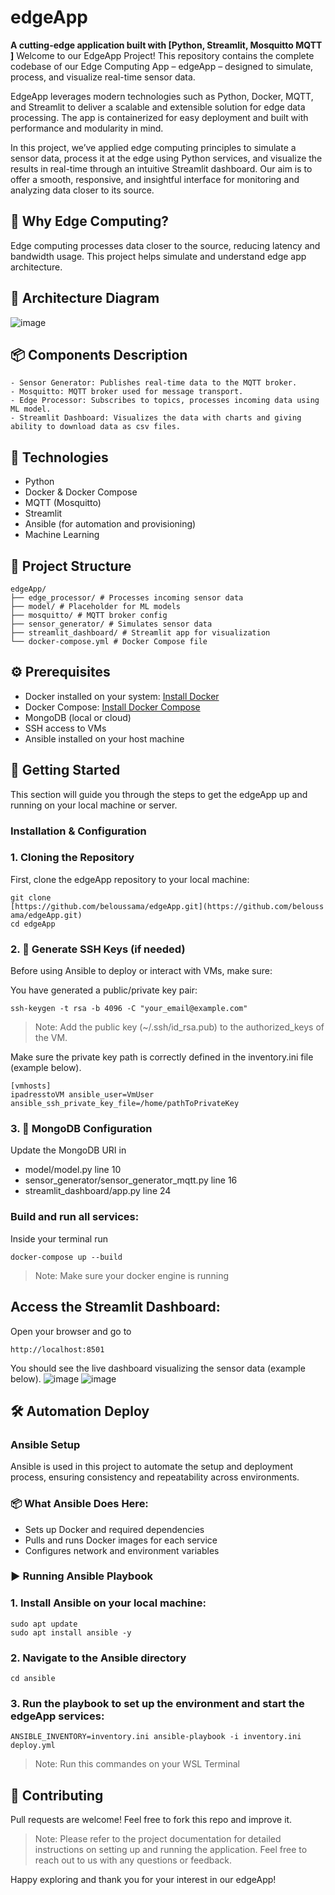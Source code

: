 # edgeApp
**A cutting-edge application built with [Python, Streamlit, Mosquitto MQTT ]**
Welcome to our EdgeApp Project!
This repository contains the complete codebase of our Edge Computing App – edgeApp – designed to simulate, process, and visualize real-time sensor data.

EdgeApp leverages modern technologies such as Python, Docker, MQTT, and Streamlit to deliver a scalable and extensible solution for edge data processing. The app is containerized for easy deployment and built with performance and modularity in mind.

In this project, we’ve applied edge computing principles to simulate a sensor data, process it at the edge using Python services, and visualize the results in real-time through an intuitive Streamlit dashboard. Our aim is to offer a smooth, responsive, and insightful interface for monitoring and analyzing data closer to its source.

## 🧠 Why Edge Computing?
Edge computing processes data closer to the source, reducing latency and bandwidth usage. This project helps simulate and understand edge app architecture.

## 🧩 Architecture Diagram
![image](screans/archi.jpg)

## 📦 Components Description
    - Sensor Generator: Publishes real-time data to the MQTT broker.
    - Mosquitto: MQTT broker used for message transport.
    - Edge Processor: Subscribes to topics, processes incoming data using ML model.
    - Streamlit Dashboard: Visualizes the data with charts and giving ability to download data as csv files.


## 🧰 Technologies

- Python
- Docker & Docker Compose
- MQTT (Mosquitto)
- Streamlit
- Ansible (for automation and provisioning)
- Machine Learning 

## 📁 Project Structure
    edgeApp/
    ├── edge_processor/ # Processes incoming sensor data
    ├── model/ # Placeholder for ML models
    ├── mosquitto/ # MQTT broker config
    ├── sensor_generator/ # Simulates sensor data
    ├── streamlit_dashboard/ # Streamlit app for visualization
    └── docker-compose.yml # Docker Compose file

## ⚙️ Prerequisites

- Docker installed on your system: [Install Docker](https://www.docker.com/get-started)
- Docker Compose: [Install Docker Compose](https://docs.docker.com/compose/install/)
- MongoDB (local or cloud)
- SSH access to VMs
- Ansible installed on your host machine


## 🚀 Getting Started
This section will guide you through the steps to get the edgeApp up
and running on your local machine or server.

### Installation & Configuration
### 1. Cloning the Repository

First, clone the edgeApp repository to your local machine:
```
git clone
[https://github.com/beloussama/edgeApp.git](https://github.com/belouss
ama/edgeApp.git)
cd edgeApp
```

### 2. 🔐 Generate SSH Keys (if needed)

Before using Ansible to deploy or interact with VMs, make sure:

You have generated a public/private key pair:

```
ssh-keygen -t rsa -b 4096 -C "your_email@example.com"
```

> Note: Add the public key (~/.ssh/id_rsa.pub) to the authorized_keys of the VM.

Make sure the private key path is correctly defined in the inventory.ini file (example below).

```
[vmhosts]
ipadresstoVM ansible_user=VmUser ansible_ssh_private_key_file=/home/pathToPrivateKey
```

### 3. 🧾 MongoDB Configuration
Update the MongoDB URI in  
 - model/model.py line 10
 - sensor_generator/sensor_generator_mqtt.py  line 16
 - streamlit_dashboard/app.py line 24

### Build and run all services:

Inside your terminal run 

```
docker-compose up --build
```

> Note: Make sure your docker engine is running 

## Access the Streamlit Dashboard:

Open your browser and go to
```
http://localhost:8501
```
You should see the live dashboard visualizing the sensor data (example below).
![image](screans/streamlit_normal.jpg)
![image](screans/streamlit_anormal.jpg)

## 🛠️ Automation Deploy
### Ansible Setup
Ansible is used in this project to automate the setup and deployment process, ensuring consistency and repeatability across environments.

### 📦 What Ansible Does Here:
- Sets up Docker and required dependencies
- Pulls and runs Docker images for each service
- Configures network and environment variables

### ▶️ Running Ansible Playbook
### 1. Install Ansible on your local machine:
```
sudo apt update
sudo apt install ansible -y
```
### 2. Navigate to the Ansible directory
```
cd ansible
```
### 3. Run the playbook to set up the environment and start the edgeApp services:
```
ANSIBLE_INVENTORY=inventory.ini ansible-playbook -i inventory.ini deploy.yml
```
> Note: Run this commandes on your WSL Terminal



## 🤝 Contributing
Pull requests are welcome! Feel free to fork this repo and improve it.


> Note: Please refer to the project documentation for detailed instructions on setting up and running the application. Feel free to reach out to us with any questions or feedback.

Happy exploring and thank you for your interest in our edgeApp!
